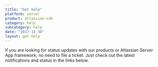 ```yaml
---
title: "Get help"
platform: server
product: atlassian-sdk
category: help
subcategory: help
date: "2017-11-30"
layout: get-help
---
```


If you are looking for status updates with our products or Atlassian Server App framework, no need to file a ticket. Just check out the latest notifications and status in the links below.



























































































































































































































































































































































































































































































































































































































































































































































































































































































































































































